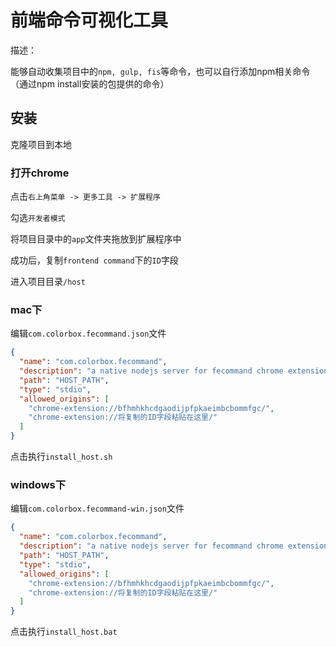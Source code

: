 # 前端命令可视化工具

描述：

能够自动收集项目中的`npm, gulp, fis`等命令，也可以自行添加npm相关命令（通过npm install安装的包提供的命令）

## 安装

克隆项目到本地

### 打开chrome

点击`右上角菜单 -> 更多工具 -> 扩展程序`

勾选`开发者模式`

将项目目录中的`app`文件夹拖放到扩展程序中

成功后，复制`frontend command`下的`ID`字段

进入项目目录`/host`

### mac下

编辑`com.colorbox.fecommand.json`文件

```json
{
  "name": "com.colorbox.fecommand",
  "description": "a native nodejs server for fecommand chrome extension",
  "path": "HOST_PATH",
  "type": "stdio",
  "allowed_origins": [
    "chrome-extension://bfhmhkhcdgaodijpfpkaeimbcbommfgc/",
    "chrome-extension://将复制的ID字段粘贴在这里/"
  ]
}
```

点击执行`install_host.sh`

### windows下

编辑`com.colorbox.fecommand-win.json`文件

```json
{
  "name": "com.colorbox.fecommand",
  "description": "a native nodejs server for fecommand chrome extension",
  "path": "HOST_PATH",
  "type": "stdio",
  "allowed_origins": [
    "chrome-extension://bfhmhkhcdgaodijpfpkaeimbcbommfgc/",
    "chrome-extension://将复制的ID字段粘贴在这里/"
  ]
}
```

点击执行`install_host.bat`